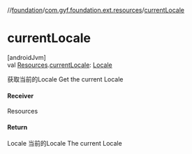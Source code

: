 //[foundation](../../index.md)/[com.gyf.foundation.ext.resources](index.md)/[currentLocale](current-locale.md)

# currentLocale

[androidJvm]\
val [Resources](https://developer.android.com/reference/kotlin/android/content/res/Resources.html).[currentLocale](current-locale.md): [Locale](https://developer.android.com/reference/kotlin/java/util/Locale.html)

获取当前的Locale Get the current Locale

#### Receiver

Resources

#### Return

Locale 当前的Locale     The current Locale